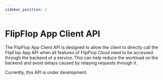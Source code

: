 ```yaml
---
sidebar_position: 2
---
```


# FlipFlop App Client API

The FlipFlop App Client API is designed to allow the client to directly call the FlipFlop App API when all features of FlipFlop Cloud need to be accessed through the backend of a service. This can help reduce the workload on the backend and avoid delays caused by relaying requests through it.

Currently, this API is under development.